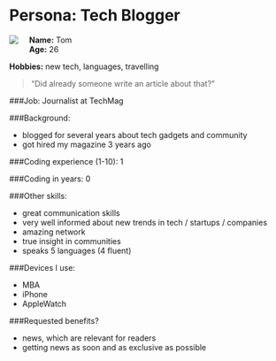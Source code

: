 # Persona: Tech Blogger

<img src="https://s3.amazonaws.com/uifaces/faces/twitter/gkaam/128.jpg" align="right" style="float:left; margin: 0 20px 20px 0" /> 

**Name:** Tom  
**Age:** 26  

**Hobbies:** new tech, languages, travelling

> “Did already someone write an article about that?”

###Job: 
Journalist at TechMag

###Background:
- blogged for several years about tech gadgets and community
- got hired my magazine 3 years ago

###Coding experience (1-10):
1

###Coding in years:
0

###Other skills: 
- great communication skills
- very well informed about new trends in tech / startups / companies
- amazing network
- true insight in communities
- speaks 5 languages (4 fluent)


###Devices I use: 
- MBA
- iPhone
- AppleWatch


###Requested benefits?
- news, which are relevant for readers
- getting news as soon and as exclusive as possible
